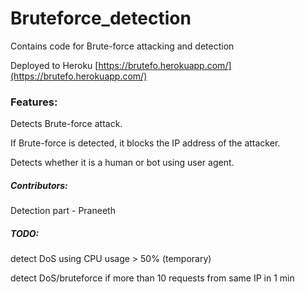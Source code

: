 # Bruteforce_detection
Contains code for Brute-force attacking and detection

Deployed to Heroku
[https://brutefo.herokuapp.com/](https://brutefo.herokuapp.com/)


### Features:

Detects Brute-force attack.

If Brute-force is detected, it blocks the IP address of the attacker.

Detects whether it is a human or bot using user agent.

##### Contributors:

Detection part - Praneeth

##### TODO:

detect DoS using CPU usage > 50% (temporary)

detect DoS/bruteforce if more than 10 requests from same IP in 1 min
